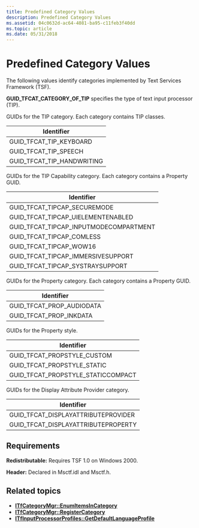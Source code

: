 ```yaml
---
title: Predefined Category Values
description: Predefined Category Values
ms.assetid: 04c0632d-ac64-4081-ba95-c11feb3f40dd
ms.topic: article
ms.date: 05/31/2018
---
```


# Predefined Category Values

The following values identify categories implemented by Text Services Framework (TSF).

**GUID_TFCAT_CATEGORY_OF_TIP** specifies the type of text input processor (TIP).

GUIDs for the TIP category. Each category contains TIP classes.

|  Identifier                |
|----------------------------|
| GUID_TFCAT_TIP_KEYBOARD    |
| GUID_TFCAT_TIP_SPEECH      |
| GUID_TFCAT_TIP_HANDWRITING |

GUIDs for the TIP Capability category. Each category contains a Property GUID.

|  Identifier                            |
|----------------------------------------|
| GUID_TFCAT_TIPCAP_SECUREMODE           |
| GUID_TFCAT_TIPCAP_UIELEMENTENABLED     |
| GUID_TFCAT_TIPCAP_INPUTMODECOMPARTMENT |
| GUID_TFCAT_TIPCAP_COMLESS              |
| GUID_TFCAT_TIPCAP_WOW16                |
| GUID_TFCAT_TIPCAP_IMMERSIVESUPPORT     |
| GUID_TFCAT_TIPCAP_SYSTRAYSUPPORT       |

GUIDs for the Property category. Each category contains a Property GUID.

|  Identifier               |
|---------------------------|
| GUID_TFCAT_PROP_AUDIODATA |
| GUID_TFCAT_PROP_INKDATA   |

GUIDs for the Property style.

|  Identifier                        |
|------------------------------------|
| GUID_TFCAT_PROPSTYLE_CUSTOM        |
| GUID_TFCAT_PROPSTYLE_STATIC        |
| GUID_TFCAT_PROPSTYLE_STATICCOMPACT |

GUIDs for the Display Attribute Provider category.

|  Identifier                         |
|-------------------------------------|
| GUID_TFCAT_DISPLAYATTRIBUTEPROVIDER |
| GUID_TFCAT_DISPLAYATTRIBUTEPROPERTY |

## Requirements

**Redistributable:** Requires TSF 1.0 on Windows 2000.

**Header:** Declared in Msctf.idl and Msctf.h.

## Related topics

- [**ITfCategoryMgr::EnumItemsInCategory**](/windows/desktop/api/Msctf/nf-msctf-itfcategorymgr-enumitemsincategory)
- [**ITfCategoryMgr::RegisterCategory**](/windows/desktop/api/Msctf/nf-msctf-itfcategorymgr-registercategory)
- [**ITfInputProcessorProfiles::GetDefaultLanguageProfile**](/windows/desktop/api/Msctf/nf-msctf-itfinputprocessorprofiles-getdefaultlanguageprofile)

 

 




